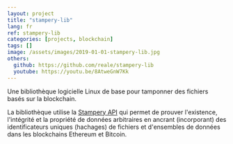 ```yaml
---
layout: project
title: "stampery-lib"
lang: fr
ref: stampery-lib
categories: [projects, blockchain]
tags: []
image: /assets/images/2019-01-01-stampery-lib.jpg
others:
  github: https://github.com/reale/stampery-lib
  youtube: https://youtu.be/8AtweGnW7Kk
---
```


Une bibliothèque logicielle Linux de base pour tamponner des fichiers basés sur la blockchain.

La bibliothèque utilise la [Stampery API](https://api.stampery.com/) qui permet de prouver l'existence, l'intégrité et la propriété de données arbitraires en ancrant (incorporant) des identificateurs uniques (hachages) de fichiers et d'ensembles de données dans les blockchains Ethereum et Bitcoin.
